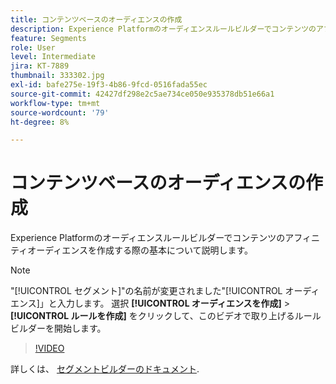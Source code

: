 ```yaml
---
title: コンテンツベースのオーディエンスの作成
description: Experience Platformのオーディエンスルールビルダーでコンテンツのアフィニティオーディエンスを作成する際の基本について説明します。
feature: Segments
role: User
level: Intermediate
jira: KT-7889
thumbnail: 333302.jpg
exl-id: bafe275e-19f3-4b86-9fcd-0516fada55ec
source-git-commit: 42427df298e2c5ae734ce050e935378db51e66a1
workflow-type: tm+mt
source-wordcount: '79'
ht-degree: 8%

---
```


# コンテンツベースのオーディエンスの作成

Experience Platformのオーディエンスルールビルダーでコンテンツのアフィニティオーディエンスを作成する際の基本について説明します。

>[!NOTE]
>
> &quot;[!UICONTROL セグメント]&quot;の名前が変更されました&quot;[!UICONTROL オーディエンス]」と入力します。 選択 **[!UICONTROL オーディエンスを作成]** > **[!UICONTROL ルールを作成]** をクリックして、このビデオで取り上げるルールビルダーを開始します。

>[!VIDEO](https://video.tv.adobe.com/v/333302/?quality=12&learn=on)

詳しくは、 [セグメントビルダーのドキュメント](https://experienceleague.adobe.com/docs/experience-platform/segmentation/ui/segment-builder.html?lang=ja).

